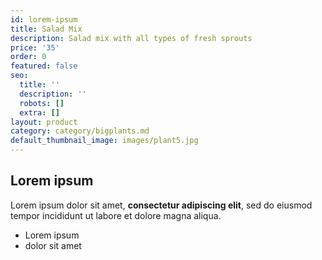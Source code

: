 ```yaml
---
id: lorem-ipsum
title: Salad Mix
description: Salad mix with all types of fresh sprouts
price: '35'
order: 0
featured: false
seo:
  title: ''
  description: ''
  robots: []
  extra: []
layout: product
category: category/bigplants.md
default_thumbnail_image: images/plant5.jpg
---
```

## Lorem ipsum

Lorem ipsum dolor sit amet, **consectetur adipiscing elit**, sed do eiusmod tempor incididunt ut labore et dolore magna aliqua.

- Lorem ipsum
- dolor sit amet